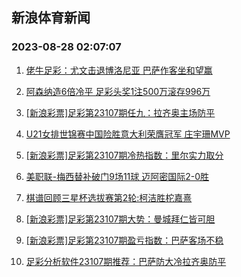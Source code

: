 ## 新浪体育新闻 
### 2023-08-28 02:07:07

1. [佬牛足彩：尤文击退博洛尼亚 巴萨作客坐和望赢](https://sports.sina.com.cn/l/2023-08-27/doc-imziqzec4482579.shtml)

2. [阿森纳造6倍冷平 足彩头奖1注500万滚存996万](https://sports.sina.com.cn/l/2023-08-27/doc-imziquwn6379982.shtml)

3. [[新浪彩票]足彩第23107期任九：拉齐奥主场防平](https://sports.sina.com.cn/l/2023-08-27/doc-imziquwf4595532.shtml)

4. [U21女排世锦赛中国险胜意大利荣膺冠军 庄宇珊MVP](https://sports.sina.com.cn/others/volleyball/2023-08-27/doc-imzirfnc6672440.shtml)

5. [[新浪彩票]足彩第23107期冷热指数：里尔实力取分](https://sports.sina.com.cn/l/2023-08-27/doc-imziquwf4596066.shtml)

6. [美职联-梅西替补破门9场11球 迈阿密国际2-0胜](https://sports.sina.com.cn/global/others/2023-08-27/doc-imziqzek6269469.shtml)

7. [棋谱回顾三星杯选拔赛第2轮:柯洁胜柁嘉熹](https://sports.sina.com.cn/chess/weiqi/2023-08-27/doc-imziqzef6778550.shtml)

8. [[新浪彩票]足彩第23107期大势：曼城拜仁皆可胆](https://sports.sina.com.cn/l/2023-08-27/doc-imziquwn6381078.shtml)

9. [[新浪彩票]足彩第23107期盈亏指数：巴萨客场不稳](https://sports.sina.com.cn/l/2023-08-27/doc-imziquwn6382010.shtml)

10. [足彩分析软件23107期推荐：巴萨防大冷拉齐奥防平](https://sports.sina.com.cn/l/2023-08-27/doc-imziqzei3543334.shtml)


